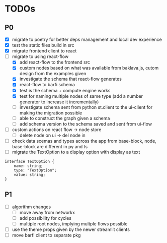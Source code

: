 # TODOs

## P0

-   [x] migrate to poetry for better deps management and local dev experience
-   [x] test the static files build in src
-   [x] migrate frontend client to react
-   [ ] migrate to using react-flow
    -   [x] add react-flow to the frontend src
    -   [x] custom nodes based on what was available from baklava.js, cutom design from the examples given
    -   [x] investigate the schema that react-flow generates
    -   [x] react-flow to barfi schema
    -   [x] test is the schema + compute engine works
    -   [x] test for naming multiple nodes of same type (add a number generator to increase it incrementally)
    -   [ ] investigate schema sent from python st.client to the ui-client for making the migration possible
    -   [ ] able to construct the graph given a schema
    -   [ ] add schema version to the schema saved and sent from ui-flow
-   [ ] custom actions on react flow -> node store
    -   [ ] delete node on ui -> del node in
- [ ] check data scemas and types across the app from base-block, node, base-block are different in py and ts
- [ ] migrate the TextOption to a display option with display as text 
```
interface TextOption {
    name: string;
    type: "TextOption";
    value: string;
}
```

## P1

-   [ ] algorithm changes
    -   [ ] move away from networkx
    -   [ ] add possibility for cycles
    -   [ ] multiple root nodes, implying multple flows possible
-   [ ] use the theme props given by the newer streamlit clients
-   [ ] move barfi client to separate pkg
